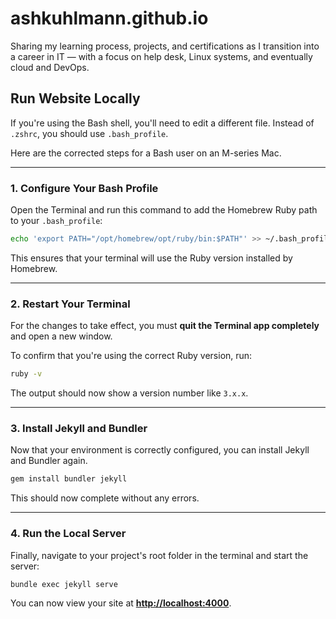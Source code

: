 # ashkuhlmann.github.io
Sharing my learning process, projects, and certifications as I transition into a career in IT — with a focus on help desk, Linux systems, and eventually cloud and DevOps.

## Run Website Locally
If you're using the Bash shell, you'll need to edit a different file. Instead of `.zshrc`, you should use `.bash_profile`.

Here are the corrected steps for a Bash user on an M-series Mac.

-----

### 1\. Configure Your Bash Profile

Open the Terminal and run this command to add the Homebrew Ruby path to your `.bash_profile`:

```bash
echo 'export PATH="/opt/homebrew/opt/ruby/bin:$PATH"' >> ~/.bash_profile
```

This ensures that your terminal will use the Ruby version installed by Homebrew.

-----

### 2\. Restart Your Terminal

For the changes to take effect, you must **quit the Terminal app completely** and open a new window.

To confirm that you're using the correct Ruby version, run:

```bash
ruby -v
```

The output should now show a version number like `3.x.x`.

-----

### 3\. Install Jekyll and Bundler

Now that your environment is correctly configured, you can install Jekyll and Bundler again.

```bash
gem install bundler jekyll
```

This should now complete without any errors.

-----

### 4\. Run the Local Server

Finally, navigate to your project's root folder in the terminal and start the server:

```bash
bundle exec jekyll serve
```

You can now view your site at **[http://localhost:4000](https://www.google.com/search?q=http://localhost:4000)**.
